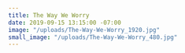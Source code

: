 ```yaml
---
title: The Way We Worry
date: 2019-09-15 13:15:00 -07:00
image: "/uploads/The-Way-We-Worry_1920.jpg"
small_image: "/uploads/The-Way-We-Worry_480.jpg"
---
```



